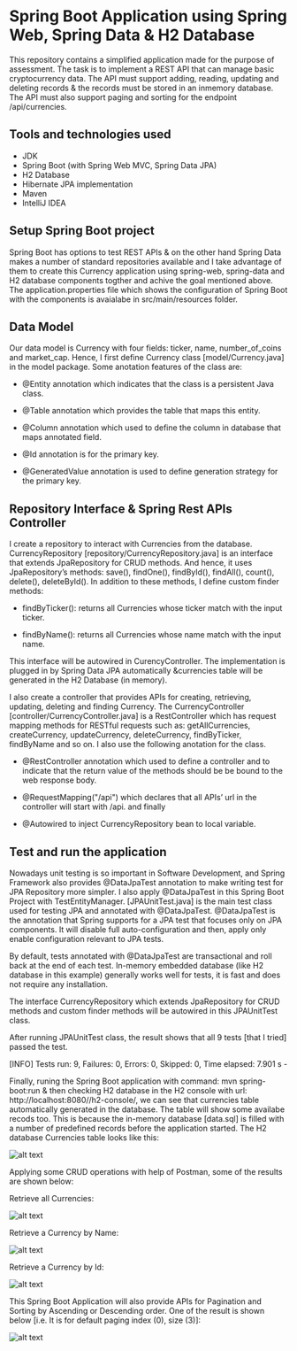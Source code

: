 # Spring Boot Application using Spring Web, Spring Data & H2 Database #

This repository contains a simplified application made for the purpose of assessment. The task is to implement a REST API that can manage basic cryptocurrency data. The API must support adding, reading, updating and deleting records & the records must be stored in an inmemory database. The API must also support paging and sorting for the endpoint /api/currencies.

## Tools and technologies used

- JDK
- Spring Boot (with Spring Web MVC, Spring Data JPA)
- H2 Database
- Hibernate JPA implementation
- Maven
- IntelliJ IDEA

## Setup Spring Boot project

Spring Boot has options to test REST APIs & on the other hand Spring Data makes a number of standard repositories available and I take advantage of them to create this Currency application using spring-web, spring-data and H2 database components togther and achive the goal mentioned above. The application.properties file which shows the configuration of Spring Boot with the components is avaialabe in src/main/resources folder.


## Data Model

Our data model is Currency with four fields: ticker, name, number_of_coins and market_cap. Hence, I first define Currency class [model/Currency.java] in the model package. Some anotation features of the class are:

- @Entity annotation which indicates that the class is a persistent Java class.

- @Table annotation which provides the table that maps this entity.

- @Column annotation which used to define the column in database that maps annotated field.

- @Id annotation is for the primary key.

- @GeneratedValue annotation is used to define generation strategy for the primary key.

## Repository Interface & Spring Rest APIs Controller

I create a repository to interact with Currencies from the database. CurrencyRepository [repository/CurrencyRepository.java] is an interface that extends JpaRepository for CRUD methods. And hence, it uses JpaRepository’s methods: save(), findOne(), findById(), findAll(), count(), delete(), deleteById(). In addition to these methods, I define custom finder methods:

- findByTicker(): returns all Currencies whose ticker match with the input ticker.

- findByName(): returns all Currencies whose name match with the input name.

This interface will be autowired in CurencyController. The implementation is plugged in by Spring Data JPA automatically &currencies table will be generated in the H2 Database (in memory).


I also create a controller that provides APIs for creating, retrieving, updating, deleting and finding Currency. The CurrencyController [controller/CurrencyController.java] is a RestController which has request mapping methods for RESTful requests such as: getAllCurrencies, createCurrency, updateCurrency, deleteCurrency, findByTicker, findByName and so on.
I also use the following anotation for the class.

- @RestController annotation which used to define a controller and to indicate that the return value of the methods should be be bound to the web response body.

- @RequestMapping("/api") which declares that all APIs’ url in the controller will start with /api.
and finally

- @Autowired to inject CurrencyRepository bean to local variable.

## Test and run the application

Nowadays unit testing is so important in Software Development, and Spring Framework also provides @DataJpaTest annotation to make writing test for JPA Repository more simpler. I also apply @DataJpaTest in this Spring Boot Project with TestEntityManager. [JPAUnitTest.java] is the main test class used for testing JPA and annotated with @DataJpaTest.
@DataJpaTest is the annotation that Spring supports for a JPA test that focuses only on JPA components. It will disable full auto-configuration and then, apply only enable configuration relevant to JPA tests.

By default, tests annotated with @DataJpaTest are transactional and roll back at the end of each test. In-memory embedded database (like H2 database in this example) generally works well for tests, it is fast and does not require any installation.

The interface CurrencyRepository which extends JpaRepository for CRUD methods and custom finder methods will be autowired in this JPAUnitTest class.

After running JPAUnitTest class, the result shows that all 9 tests [that I tried] passed the test.

[INFO] Tests run: 9, Failures: 0, Errors: 0, Skipped: 0, Time elapsed: 7.901 s -


Finally, runing the Spring Boot application with command: mvn spring-boot:run & then checking H2 database in the H2 console with url: http://localhost:8080//h2-console/, we can see that currencies table automatically generated in the database. The table will show some availabe recods too. This is because the in-memory database [data.sql] is filled with a number of predefined records before the application started. The H2 database Currencies table looks like this:

![alt text](https://github.com/Esubalew-github/opdracht/blob/main/Schermafbeelding%202021-03-04%20022537.png)

Applying some CRUD operations with help of Postman, some of the results are shown below:

Retrieve all Currencies:


![alt text](https://github.com/Esubalew-github/opdracht/blob/main/Schermafbeelding%202021-03-04%20024910.png)


Retrieve a Currency by Name:

 
![alt text](https://github.com/Esubalew-github/opdracht/blob/main/Schermafbeelding%202021-03-04%20025626.png)


Retrieve a Currency by Id:


![alt text](https://github.com/Esubalew-github/opdracht/blob/main/Schermafbeelding%202021-03-04%20025250.png)


This Spring Boot Application will also provide APIs for Pagination and Sorting by Ascending or Descending order. One of the result is shown below [i.e. It is for default paging index (0), size (3)]:


![alt text](https://github.com/Esubalew-github/opdracht/blob/main/Schermafbeelding%202021-03-04%20040550.png)



